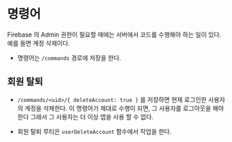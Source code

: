 # 명령어

Firebase 의 Admin 권한이 필요할 때에는 서버에서 코드를 수행해야 하는 일이 있다. 예를 들면 계정 삭제이다.


- 명령어는 `/commands` 경로에 저장을 한다.


## 회원 탈퇴


- `/commands/<uid>/{ deleteAccount: true }` 를 저장하면 현재 로그인한 사용자의 계정을 삭제한다. 이 명령어가 제대로 수행이 되면, 그 사용자를 로그아웃을 해야한다 그래서 그 사용자는 더 이상 앱을 사용 할 수 없다.

- 회원 탈퇴 루티은 `userDeleteAccount` 함수에서 작업을 한다.
